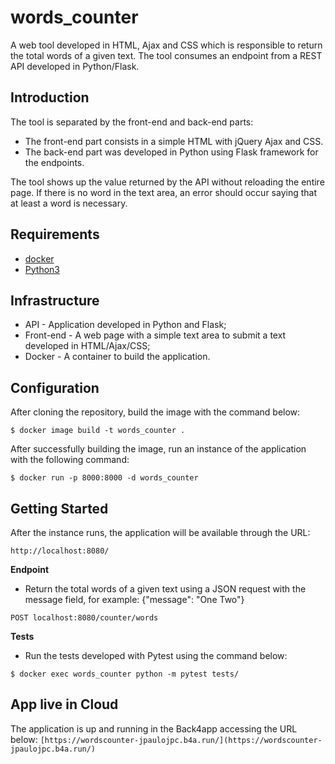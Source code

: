 # words_counter

A web tool developed in HTML, Ajax and CSS which is responsible to return the total words of a given text. The tool consumes an endpoint from a REST API developed in Python/Flask.

## Introduction

The tool is separated by the front-end and back-end parts:
- The front-end part consists in a simple HTML with jQuery Ajax and CSS. 
- The back-end part was developed in Python using Flask framework for the endpoints.

The tool shows up the value returned by the API without reloading the entire page. If there is no word in the text area, an error should occur saying that at least a word is necessary. 

## Requirements

 - [docker](https://docs.docker.com/)
 - [Python3](https://www.python.org/)

## Infrastructure

 - API - Application developed in Python and Flask;
 - Front-end - A web page with a simple text area to submit a text developed in HTML/Ajax/CSS;
 - Docker - A container to build the application.

## Configuration

After cloning the repository, build the image with the command below:
```
$ docker image build -t words_counter .
```
After successfully building the image, run an instance of the application with the following command:  
```
$ docker run -p 8000:8000 -d words_counter
```

## Getting Started

After the instance runs, the application will be available through the URL:

``http://localhost:8080/``

**Endpoint**

 - Return the total words of a given text using a JSON request with the message field, for example: {"message": "One Two"}
```
POST localhost:8080/counter/words
```

**Tests**

 - Run the tests developed with Pytest using the command below:
```
$ docker exec words_counter python -m pytest tests/
```

## App live in Cloud

The application is up and running in the Back4app accessing the URL below:
``[https://wordscounter-jpaulojpc.b4a.run/](https://wordscounter-jpaulojpc.b4a.run/)``

